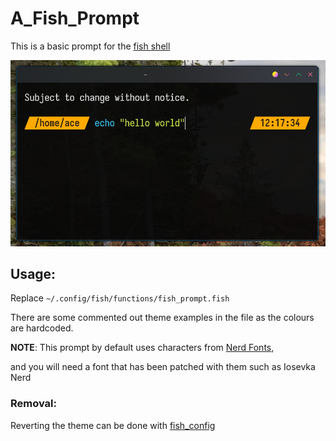 # A_Fish_Prompt

This is a basic prompt for the [fish shell](https://fishshell.com/)

![Screenshot](https://github.com/chibiace/A_Fish_Prompt/blob/master/screenshot.png)

## Usage:

Replace ```~/.config/fish/functions/fish_prompt.fish```

There are some commented out theme examples in the file as the colours are hardcoded.

**NOTE**: This prompt by default uses characters from [Nerd Fonts](https://www.nerdfonts.com/),

and you will need a font that has been patched with them such as Iosevka Nerd

### Removal:

Reverting the theme can be done with [fish_config](https://fishshell.com/docs/current/cmds/fish_config.html)